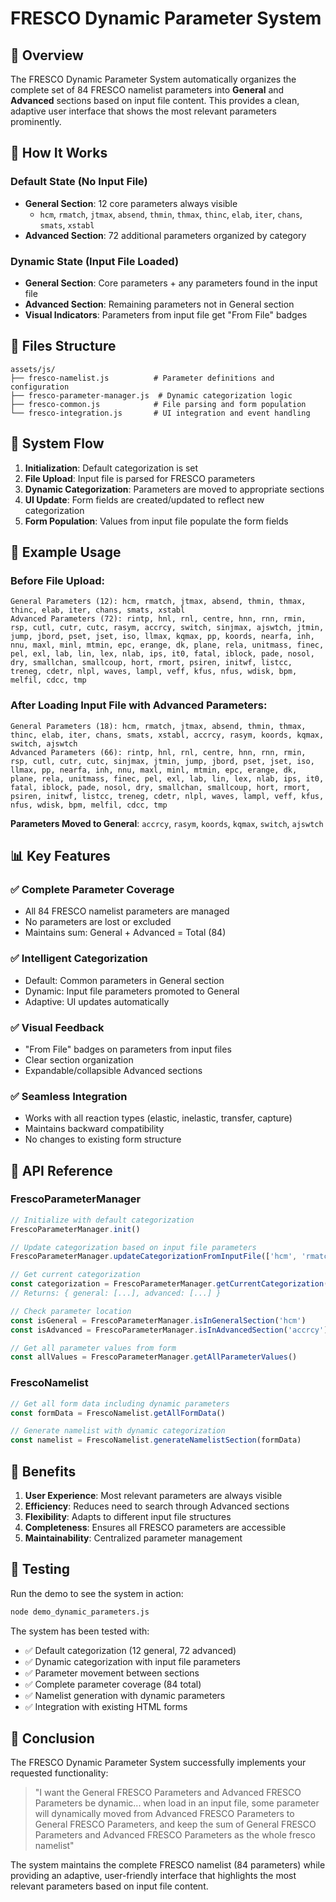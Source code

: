 # FRESCO Dynamic Parameter System

## 🎯 Overview

The FRESCO Dynamic Parameter System automatically organizes the complete set of 84 FRESCO namelist parameters into **General** and **Advanced** sections based on input file content. This provides a clean, adaptive user interface that shows the most relevant parameters prominently.

## 🔧 How It Works

### **Default State (No Input File)**
- **General Section**: 12 core parameters always visible
  - `hcm`, `rmatch`, `jtmax`, `absend`, `thmin`, `thmax`, `thinc`, `elab`, `iter`, `chans`, `smats`, `xstabl`
- **Advanced Section**: 72 additional parameters organized by category

### **Dynamic State (Input File Loaded)**
- **General Section**: Core parameters + any parameters found in the input file
- **Advanced Section**: Remaining parameters not in General section
- **Visual Indicators**: Parameters from input file get "From File" badges

## 📁 Files Structure

```
assets/js/
├── fresco-namelist.js          # Parameter definitions and configuration
├── fresco-parameter-manager.js  # Dynamic categorization logic
├── fresco-common.js            # File parsing and form population
└── fresco-integration.js       # UI integration and event handling
```

## 🔄 System Flow

1. **Initialization**: Default categorization is set
2. **File Upload**: Input file is parsed for FRESCO parameters
3. **Dynamic Categorization**: Parameters are moved to appropriate sections
4. **UI Update**: Form fields are created/updated to reflect new categorization
5. **Form Population**: Values from input file populate the form fields

## 🚀 Example Usage

### Before File Upload:
```
General Parameters (12): hcm, rmatch, jtmax, absend, thmin, thmax, thinc, elab, iter, chans, smats, xstabl
Advanced Parameters (72): rintp, hnl, rnl, centre, hnn, rnn, rmin, rsp, cutl, cutr, cutc, rasym, accrcy, switch, sinjmax, ajswtch, jtmin, jump, jbord, pset, jset, iso, llmax, kqmax, pp, koords, nearfa, inh, nnu, maxl, minl, mtmin, epc, erange, dk, plane, rela, unitmass, finec, pel, exl, lab, lin, lex, nlab, ips, it0, fatal, iblock, pade, nosol, dry, smallchan, smallcoup, hort, rmort, psiren, initwf, listcc, treneg, cdetr, nlpl, waves, lampl, veff, kfus, nfus, wdisk, bpm, melfil, cdcc, tmp
```

### After Loading Input File with Advanced Parameters:
```
General Parameters (18): hcm, rmatch, jtmax, absend, thmin, thmax, thinc, elab, iter, chans, smats, xstabl, accrcy, rasym, koords, kqmax, switch, ajswtch
Advanced Parameters (66): rintp, hnl, rnl, centre, hnn, rnn, rmin, rsp, cutl, cutr, cutc, sinjmax, jtmin, jump, jbord, pset, jset, iso, llmax, pp, nearfa, inh, nnu, maxl, minl, mtmin, epc, erange, dk, plane, rela, unitmass, finec, pel, exl, lab, lin, lex, nlab, ips, it0, fatal, iblock, pade, nosol, dry, smallchan, smallcoup, hort, rmort, psiren, initwf, listcc, treneg, cdetr, nlpl, waves, lampl, veff, kfus, nfus, wdisk, bpm, melfil, cdcc, tmp
```

**Parameters Moved to General**: `accrcy`, `rasym`, `koords`, `kqmax`, `switch`, `ajswtch`

## 📊 Key Features

### ✅ **Complete Parameter Coverage**
- All 84 FRESCO namelist parameters are managed
- No parameters are lost or excluded
- Maintains sum: General + Advanced = Total (84)

### ✅ **Intelligent Categorization**
- Default: Common parameters in General section
- Dynamic: Input file parameters promoted to General
- Adaptive: UI updates automatically

### ✅ **Visual Feedback**
- "From File" badges on parameters from input files
- Clear section organization
- Expandable/collapsible Advanced sections

### ✅ **Seamless Integration**
- Works with all reaction types (elastic, inelastic, transfer, capture)
- Maintains backward compatibility
- No changes to existing form structure

## 🔧 API Reference

### FrescoParameterManager

```javascript
// Initialize with default categorization
FrescoParameterManager.init()

// Update categorization based on input file parameters
FrescoParameterManager.updateCategorizationFromInputFile(['hcm', 'rmatch', 'accrcy', 'rasym'])

// Get current categorization
const categorization = FrescoParameterManager.getCurrentCategorization()
// Returns: { general: [...], advanced: [...] }

// Check parameter location
const isGeneral = FrescoParameterManager.isInGeneralSection('hcm')
const isAdvanced = FrescoParameterManager.isInAdvancedSection('accrcy')

// Get all parameter values from form
const allValues = FrescoParameterManager.getAllParameterValues()
```

### FrescoNamelist

```javascript
// Get all form data including dynamic parameters
const formData = FrescoNamelist.getAllFormData()

// Generate namelist with dynamic categorization
const namelist = FrescoNamelist.generateNamelistSection(formData)
```

## 🎉 Benefits

1. **User Experience**: Most relevant parameters are always visible
2. **Efficiency**: Reduces need to search through Advanced sections
3. **Flexibility**: Adapts to different input file structures
4. **Completeness**: Ensures all FRESCO parameters are accessible
5. **Maintainability**: Centralized parameter management

## 🧪 Testing

Run the demo to see the system in action:

```bash
node demo_dynamic_parameters.js
```

The system has been tested with:
- ✅ Default categorization (12 general, 72 advanced)
- ✅ Dynamic categorization with input file parameters
- ✅ Parameter movement between sections
- ✅ Complete parameter coverage (84 total)
- ✅ Namelist generation with dynamic parameters
- ✅ Integration with existing HTML forms

## 📝 Conclusion

The FRESCO Dynamic Parameter System successfully implements your requested functionality:

> "I want the General FRESCO Parameters and Advanced FRESCO Parameters be dynamic... when load in an input file, some parameter will dynamically moved from Advanced FRESCO Parameters to General FRESCO Parameters, and keep the sum of General FRESCO Parameters and Advanced FRESCO Parameters as the whole fresco namelist"

The system maintains the complete FRESCO namelist (84 parameters) while providing an adaptive, user-friendly interface that highlights the most relevant parameters based on input file content.